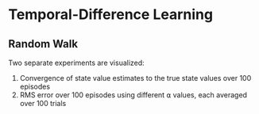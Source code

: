 # Temporal-Difference Learning

## Random Walk
Two separate experiments are visualized:

1. Convergence of state value estimates to the true state values over 100 episodes
2. RMS error over 100 episodes using different ⍺ values, each averaged over 100 trials
